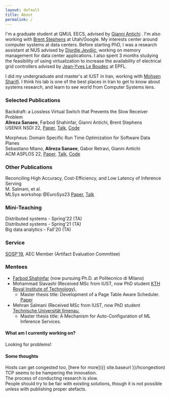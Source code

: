 ```yaml
---
layout: default
title: About
permalink: /
---
```


I'm a graduate student at QMUL EECS, advised by [Gianni
Antichi](https://gianniantichi.github.io/) . I'm also working with [Brent
Stephens](https://www.cs.utah.edu/~brent/) at Utah/Google. My interests center
around computer systems at data centers. Before starting PhD, I was a research
assistant at NUS advised by [Djordje Jevdjic](https://www.comp.nus.edu.sg/cs/people/jevdjic/), working on memory management for
data center applications. I also spent 3 months studying the feasibility
of using virtualization to increase the availability of electrical grid
controllers advised by [Jean-Yves Le
Boudec](https://people.epfl.ch/jean-yves.leboudec) at EPFL.  

I did my undergraduate and master's at IUST in Iran, working with [Mohsen
 Sharifi](https://webpages.iust.ac.ir/msharifi/). I think his lab is one of the 
best places in Iran to get to know about systems research, and learn to see 
world from Computer Systems lens.  

### Selected Publications
Backdraft: a Lossless Virtual Switch that Prevents the Slow Receiver Problem  
**Alireza Sanaee**, Farbod Shahinfar, Gianni Antichi, Brent Stephens  
USENIX NSDI 22, [Paper](https://www.usenix.org/system/files/nsdi22-paper-sanaee.pdf), [Talk](https://youtu.be/ovUH3Yjl37o), [Code](https://youtu.be/ovUH3Yjl37o)  

Morpheus: Domain Specific Run Time Optimization for Software Data Planes  
Sebastiano Miano, **Alireza Sanaee**, Gabor Retravi, Gianni Antichi  
ACM ASPLOS 22, [Paper](https://dl.acm.org/doi/10.1145/3503222.3507769), [Talk](https://youtu.be/PDUVUv39CUQ), [Code](https://github.com/Morpheus-compiler/Morpheus)  

### Other Publications
Reconciling High Accuracy, Cost-Efficiency, and Low Latency of Inference Serving  
M. Salmani, et al.  
MLSys workshop @EuroSys23 [Paper](https://dl.acm.org/doi/abs/10.1145/3578356.3592578), [Talk](https://www.youtube.com/watch?v=sVbLuNO-25o)  
### Mini-Teaching
Distributed systems - Spring'22 (TA)  
Distributed systems - Spring'21 (TA)  
Big data analytics - Fall'20 (TA)

### Service
[SOSP'19](https://sysartifacts.github.io), AEC Member (Artifact Evaluation Committee)

### Mentees
- [Farbod Shahinfar](https://fshahinfar1.github.io/) (now pursuing Ph.D. at Politecnico di Milano)  
- Mohammad Siavashi (Received MSc from IUST, now PhD student [KTH Royal Institute of Technology](https://www.kth.se/)),
  - Master thesis title: Development of a Page Table Aware Scheduler. [Paper]()  
- Mehran Salmani (Received MSc from IUST, now PhD student [Technische Universität Ilmenau](), 
  - Master thesis title: A Mechanism for Auto-Configuration of ML Inference Services.  

#### What am I currently working on?
Looking for problems! 

#### Some thoughts
Hosts can get congested too, [here for more]({{ site.baseurl }}/hcongestion)  
TCP seems to be hampering the innovation.  
The process of conducting research is slow.  
People should try to be fair with existing solutions, though it is not possible unless with publishing proper atefacts.
